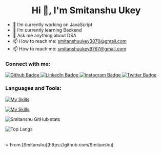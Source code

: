  <h1 align="center">Hi 👋, I'm Smitanshu Ukey</h1>

- 🔭 I’m currently working on JavaScript
- 🌱 I’m currently learning Backend
- 💬 Ask me anything about DSA
- 📫 How to reach me: smitanshuukey3070@gmail.com
- 📫 How to reach me: smitanshuukey9767@gmail.com
  
### Connect with me:
<div id="badges">
  <a href="https://github.com/Smitanshu">
    <img src="https://img.shields.io/badge/Github-white?style=for-the-badge&logo=Github&logoColor=black" alt="Github Badge"/>
  </a>


  <a href="https://www.linkedin.com/smitanshu-ukey-111490259">
    <img src="https://img.shields.io/badge/LinkedIn-blue?style=for-the-badge&logo=linkedin&logoColor=white" alt="LinkedIn Badge"/>
</a>

  
 


  
   <a href="https://www.instagram.com/smitanshu_3070">
    <img src="https://img.shields.io/badge/Instagram-purple?style=for-the-badge&logo=instagram&logoColor=white" alt="Instagram Badge"/>
  
   <a href="https://twitter.com/smitanshu3070">
    <img src="https://img.shields.io/badge/Twitter-blue?style=for-the-badge&logo=twitter&logoColor=white" alt="Twitter Badge"/>
  </a>
</div>

### Languages and Tools:
[![My Skills](https://skillicons.dev/icons?i=html,css,js,github,git,&perline=5)](https://skillicons.dev)

[![My Skills](https://skillicons.dev/icons?i=c,cpp)](https://skillicons.dev)

![Smitanshu GitHub stats](https://github-readme-stats.vercel.app/api?username=Smitanshu&show_icons=true&theme=dark)

![Top Langs](https://github-readme-stats.vercel.app/api/top-langs/?username=Smitanshu&theme=dark)


<br>
⭐️ From [Smitanshu](https://github.com/Smitanshu)
